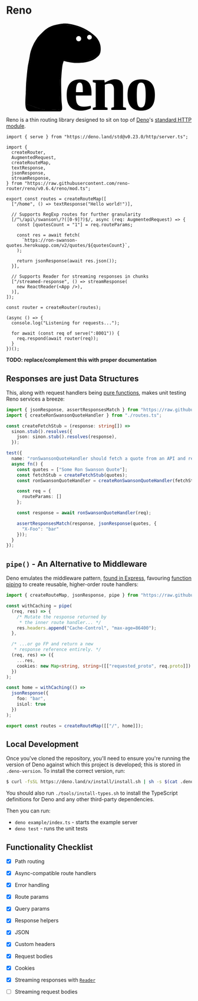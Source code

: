 # Reno

<div style="margin: 0 auto; max-width: 400px;">
  <?xml version="1.0" encoding="UTF-8" standalone="no"?>
<svg
   xmlns:dc="http://purl.org/dc/elements/1.1/"
   xmlns:cc="http://creativecommons.org/ns#"
   xmlns:rdf="http://www.w3.org/1999/02/22-rdf-syntax-ns#"
   xmlns:svg="http://www.w3.org/2000/svg"
   xmlns="http://www.w3.org/2000/svg"
   id="svg8"
   version="1.1"
   viewBox="0 0 295 175.69719"
   height="175.69719mm"
   width="295mm">
  <defs
     id="defs2" />
  <metadata
     id="metadata5">
    <rdf:RDF>
      <cc:Work
         rdf:about="">
        <dc:format>image/svg+xml</dc:format>
        <dc:type
           rdf:resource="http://purl.org/dc/dcmitype/StillImage" />
        <dc:title></dc:title>
      </cc:Work>
    </rdf:RDF>
  </metadata>
  <g
     transform="translate(129.21604,-67.747318)"
     id="layer1">
    <g
       style="fill:#000000"
       transform="matrix(-0.99353443,0,0,0.99353703,-160.97462,28.405335)"
       id="g181">
      <g
         style="fill:#000000;stroke:none"
         transform="matrix(0.03527778,0,0,-0.03527778,-164.15584,289.84044)"
         id="g117">
        <path
           id="path105"
           d="m 1516.9903,7007.3523 c -193.3848,4.0876 -572.81098,-65.5561 -803.63085,-147.318 -205.58142,-87.0216 -435.83542,-189.0368 -579.8576,-287.4246 -157.923504,-102.7647 -309.02304,-248.0238 -432.25284,-387.3178 -126.84253,-152.866 -185.16833,-336.095 -180.00446,-534.3322 -2.43395,-156.1066 31.19655,-328.8633 177.05751,-409.8008 143.86638,-122.9881 311.0241062,-221.2543 503.92422,-243.2841 243.42523,-61.9083 497.34243,-67.1116 746.6683,-67.6521 190.66482,42.6547 392.00682,40.1383 562.91072,95.9803 185.8653,5.1651 225.4889,-520.5937 194.5231,-365.7598 35.0468,-252.2354 11.8761,-510.0023 77.4986,-760.4824 -3.0158,-519.125 -13.8374,-1037.7957 -35.7842,-1556.337 -1.4743,-179.1035 -39.8006,-180.8973 152.1533,-151.5269 321.518,8.7069 655.6862,-84.3721 964.6523,42.7568 241.5091,43.8797 464.0885,163.0481 700.4863,231.5857 167.7192,33.9642 104.049,89.8725 95.2676,219.2169 32.006,152.0551 -25.8525,1176.0012 52.771,531.3584 20.298,-199.0295 29.6507,-401.9276 33.6516,-608.914 4.4538,-525.7446 -126.4178,-526.7675 -446.6209,-527.4018 -336.9923,2.6795 -315.2697,0.738 -666.0606,1.2276 -473.6166,0 -523.5431,-1.1758 -865.3415,1.6487 -198.0418,-0.038 -98.0754,382.3407 -88.9285,605.94 14.3822,411.2452 24.4277,823.9321 18.9051,1235.0134 -24.8606,338.4224 -31.7855,492.3641 -66.4,737.6953 -11.8377,104.9645 -63.2579,254.8103 -78.4425,295.4981 -215.5952,-49.5141 -350.7505,-85.9702 -624.15457,-110.9137 -430.48533,-8.5375 -692.3471,23.6451 -1013.249861,150.9767 -97.372939,44.3487 -203.136029,119.0309 -308.003759,212.7666 -172.82396,129.1331 -182.39845,385.4426 -157.79073,584.9654 33.82351,228.3826 146.62089,418.5662 300.24262,572.8149 212.227658,191.1502 416.64298,329.2747 663.88923,453.2522 198.53759,102.1813 416.50549,165.2974 632.70767,214.7226 700.6386,144.465 588.0802,-36.936 469.2137,-28.9544 z"
           style="fill:#000000;fill-opacity:1;stroke:none;stroke-width:37.49999619;stroke-linecap:round;stroke-linejoin:round;stroke-miterlimit:4;stroke-dasharray:none" />
        <path
           id="path113"
           d="m 1451.0246,7093.4888 c 229.2042,-0.5854 425.1444,-47.4425 672.6529,-103.5377 201.5507,-59.0821 370.7823,-153.2169 541.3558,-300.289 130.774,-126.1143 298.3965,-284.9673 396.5718,-415.3737 92.7876,-135.8328 163.4186,-260.7981 192.0155,-306.1604 95.1273,-207.4158 189.3903,-410.3386 231.6298,-657.2601 33.1954,-216.2199 73.8693,-418.5366 118.9429,-640.2258 44.0268,-324.246 71.2839,-652.585 98.35,-975.1392 9.8957,-184.8107 19.8549,-381.6114 16.6997,-572.6665 -8.0882,-140.7079 -39.3855,351.785 -90.784,477.2507 -10.8447,229.8577 -13.5507,459.0258 -48.9227,686.648 -29.6609,238.0189 -84.5184,471.5476 -117.2802,708.0134 -25.9898,194.2077 -29.4292,388.8594 -97.6649,570.1529 -59.5145,124.1095 -253.6264,482.22 -199.8098,395.2317 -83.9113,91.2909 -150.1898,283.1919 -255.9828,394.4765 -147.2701,158.2396 -307.6559,293.3578 -472.7391,426.5887 -182.7534,119.354 -409.2002,144.9527 -617.2593,203.698 -116.4759,13.6137 -531.1771,19.7032 -367.7756,108.5925 z"
           style="fill:#000000;fill-opacity:1;stroke:none;stroke-width:37.49999619;stroke-linecap:round;stroke-linejoin:round;stroke-miterlimit:4;stroke-dasharray:none" />
      </g>
      <path
         id="path170"
         d="m -111.13664,42.314707 c -7.11807,0.216585 -14.16716,1.514028 -21.0709,3.202284 -5.13589,1.190545 -9.97957,3.307514 -14.75074,5.502682 -6.40106,2.871123 -12.68515,6.176928 -18.05405,10.746983 -3.41382,2.9106 -6.65443,6.043107 -9.61935,9.411333 -4.2522,4.897151 -6.67084,11.334678 -6.66782,17.820912 -0.10934,4.304448 0.13855,8.920279 2.56664,12.632149 1.47662,2.37512 4.05791,3.64616 6.11922,5.4211 4.44511,3.36593 9.63797,5.90952 15.1727,6.74435 6.22037,1.44552 12.5921,2.1139 18.96895,2.29375 2.77474,0.0236 5.56975,0.32237 8.33442,0.0101 6.36035,-1.29015 13.00795,-1.42075 19.23583,-3.21183 1.86564,-0.18825 3.19996,1.50199 4.05472,2.94309 1.74376,3.14126 2.56475,6.71079 2.91021,10.26482 -0.28469,1.34915 0.15901,2.75033 0.14961,4.1179 0.47378,6.27763 0.45978,12.62486 1.546,18.84501 0.28924,1.67692 0.95386,3.29929 0.72499,5.02742 -0.18935,17.88986 -0.54378,35.77751 -1.29123,53.65243 0.0139,1.50844 -0.22604,3.05208 -0.009,4.54306 0.34455,0.99194 1.48618,1.1091 2.37635,0.94462 2.243988,-0.21515 4.490199,-0.60663 6.747511,-0.39465 4.663135,0.13042 9.307494,0.6194 13.970936,0.78736 4.859369,0.0377 9.821471,0.0128 14.482773,-1.54525 3.750186,-1.22912 7.667591,-1.94423 11.370971,-3.37503 5.798003,-2.02649 11.450664,-4.50174 17.387282,-6.07895 1.231458,-0.36903 2.524575,-1.34204 2.387412,-2.77501 -0.09258,-2.00356 -0.771861,-3.97693 -0.497737,-5.99242 0.40677,-6.62357 0.157755,-13.26615 0.193516,-19.89771 -0.09207,-2.36648 0.23799,-4.77625 -0.415671,-7.08621 -0.37987,-2.00055 -1.133207,-3.93539 -1.098531,-5.99986 -0.36132,-8.11042 -0.644226,-16.26521 -1.943529,-24.30074 -1.476145,-9.95011 -3.737898,-19.77228 -4.638704,-29.79972 -0.609507,-5.50173 -1.326126,-11.174907 -4.080684,-16.082661 -2.642309,-5.086336 -5.205701,-10.229416 -8.277315,-15.074259 -2.311704,-3.821226 -4.157983,-8.046294 -7.479025,-11.140752 -4.998632,-5.120391 -10.327507,-9.941534 -16.064552,-14.223611 -4.351235,-2.933901 -9.575679,-4.10265 -14.590676,-5.371267 -3.489745,-0.820478 -6.94622,-1.932609 -10.558917,-2.043115 -2.52922,-0.143348 -5.05288,-0.546094 -7.592,-0.518268 z"
         style="fill:#000000;fill-opacity:1;stroke:none;stroke-width:0.66817379;stroke-linecap:round;stroke-linejoin:round;stroke-miterlimit:4;stroke-dasharray:none" />
    </g>
    <path
       d="m 1.06762,90.888026 c 3.6451682,1.57724 3.9255637,6.519262 0.490708,8.271752 -2.48853207,1.261792 -5.0121161,0.665938 -6.3089603,-1.507146 -2.4534799,-3.995678 1.5421981,-8.622242 5.8182523,-6.764606 z"
       id="path79"
       style="fill:#ffffff;stroke:none;stroke-width:0.03504972" />
    <path
       d="m -19.964824,93.522567 c 3.364782,2.067938 3.364782,7.045003 0,9.112933 -3.32972,1.99784 -7.640826,-0.63089 -7.640826,-4.626567 0,-3.85547 4.416252,-6.449158 7.640826,-4.486366 z"
       id="path81"
       style="fill:#ffffff;stroke:none;stroke-width:0.03504972" />
    <text
       id="text53"
       y="240.42036"
       x="-50.900177"
       style="font-style:normal;font-weight:normal;font-size:26.95657349px;line-height:125%;font-family:Sans;letter-spacing:0px;word-spacing:0px;fill:#000000;fill-opacity:1;stroke:none;stroke-width:0.67391437px;stroke-linecap:butt;stroke-linejoin:miter;stroke-opacity:1"
       xml:space="preserve"><tspan
         style="stroke-width:0.67391437px"
         id="tspan51"
         y="240.42036"
         x="-50.900177"><tspan
           id="tspan49"
           style="font-style:normal;font-variant:normal;font-weight:bold;font-stretch:normal;font-size:129.39155579px;font-family:'Nimbus Sans L';-inkscape-font-specification:'Nimbus Sans L Bold';letter-spacing:-4.03247786px;word-spacing:0px;stroke-width:0.67391437px"
           y="240.42036"
           x="-50.900177">eno</tspan></tspan></text>
    <flowRoot
       transform="matrix(0.26287334,0,0,0.26287334,-0.83511972,1.5733751)"
       style="font-style:normal;font-weight:normal;font-size:40px;line-height:125%;font-family:Sans;letter-spacing:0px;word-spacing:0px;fill:#000000;fill-opacity:1;stroke:none;stroke-width:1px;stroke-linecap:butt;stroke-linejoin:miter;stroke-opacity:1"
       id="flowRoot191"
       xml:space="preserve"><flowRegion
         id="flowRegion193"><rect
           y="575.01703"
           x="1018.2338"
           height="45.456863"
           width="31.31473"
           id="rect195" /></flowRegion><flowPara
         id="flowPara197" /></flowRoot>  </g>
</svg>

</div>

Reno is a thin routing library designed to sit on top of [Deno](https://deno.land/)'s [standard HTTP module](https://github.com/denoland/deno_std/tree/master/http).

```tsx
import { serve } from "https://deno.land/std@v0.23.0/http/server.ts";

import {
  createRouter,
  AugmentedRequest,
  createRouteMap,
  textResponse,
  jsonResponse,
  streamResponse,
} from "https://raw.githubusercontent.com/reno-router/reno/v0.6.4/reno/mod.ts";

export const routes = createRouteMap([
  ["/home", () => textResponse("Hello world!")],

  // Supports RegExp routes for further granularity
  [/^\/api\/swanson\/?([0-9]?)$/, async (req: AugmentedRequest) => {
    const [quotesCount = "1"] = req.routeParams;

    const res = await fetch(
      `https://ron-swanson-quotes.herokuapp.com/v2/quotes/${quotesCount}`,
    );

    return jsonResponse(await res.json());
  }],

  // Supports Reader for streaming responses in chunks
  ["/streamed-response", () => streamResponse(
    new ReactReader(<App />),
  )],
]);

const router = createRouter(routes);

(async () => {
  console.log("Listening for requests...");

  for await (const req of serve(":8001")) {
    req.respond(await router(req));
  }
})();
```

**TODO: replace/complement this with proper documentation**

## Responses are just Data Structures

This, along with request handlers being [pure functions](https://en.wikipedia.org/wiki/Pure_function), makes unit testing Reno services a breeze:

```ts
import { jsonResponse, assertResponsesMatch } from "https://raw.githubusercontent.com/reno-router/reno/v0.6.4/reno/mod.ts";
import { createRonSwansonQuoteHandler } from "./routes.ts";

const createFetchStub = (response: string[]) =>
  sinon.stub().resolves({
    json: sinon.stub().resolves(response),
  });

test({
  name: "ronSwansonQuoteHandler should fetch a quote from an API and return it",
  async fn() {
    const quotes = ["Some Ron Swanson Quote"];
    const fetchStub = createFetchStub(quotes);
    const ronSwansonQuoteHandler = createRonSwansonQuoteHandler(fetchStub);

    const req = {
      routeParams: []
    };

    const response = await ronSwansonQuoteHandler(req);

    assertResponsesMatch(response, jsonResponse(quotes, {
      "X-Foo": "bar"
    }));
  }
});
```

## `pipe()` - An Alternative to Middleware

Deno emulates the middleware pattern, [found in Express](https://expressjs.com/en/guide/using-middleware.html), favouring [function piping](https://www.sitepoint.com/function-composition-in-javascript/#theimportanceofinvocationorder) to create reusable, higher-order route handlers:

```ts
import { createRouteMap, jsonResponse, pipe } from "https://raw.githubusercontent.com/reno-router/reno/v0.6.4/reno/mod.ts";

const withCaching = pipe(
  (req, res) => {
    /* Mutate the response returned by
     * the inner route handler... */
    res.headers.append("Cache-Control", "max-age=86400");
  },

  /* ...or go FP and return a new
   * response reference entirely. */
  (req, res) => ({
    ...res,
    cookies: new Map<string, string>([["requested_proto", req.proto]])
  })
);

const home = withCaching(() =>
  jsonResponse({
    foo: "bar",
    isLol: true
  })
);

export const routes = createRouteMap([["/", home]]);
```

## Local Development

Once you've cloned the repository, you'll need to ensure you're running the version of Deno against which this project is developed; this is stored in `.deno-version`. To install the correct version, run:

```sh
$ curl -fsSL https://deno.land/x/install/install.sh | sh -s $(cat .deno-version)
```

You should also run `./tools/install-types.sh` to install the TypeScript definitions for Deno and any other third-party dependencies.

Then you can run:

* `deno example/index.ts` - starts the example server
* `deno test` - runs the unit tests

## Functionality Checklist

* [x] Path routing
* [x] Async-compatible route handlers
* [x] Error handling
* [x] Route params
* [x] Query params
* [x] Response helpers
* [x] JSON
* [x] Custom headers
* [x] Request bodies
* [x] Cookies
* [x] Streaming responses with [`Reader`](https://deno.land/typedoc/interfaces/_deno_.reader.html)
* [ ] Streaming request bodies

